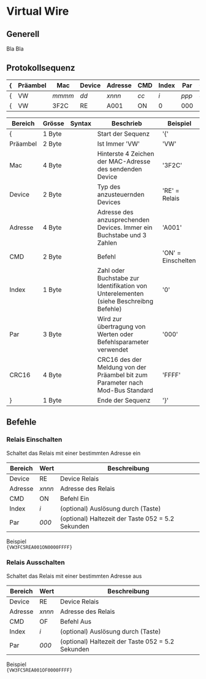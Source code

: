 # Virtual Wire

## Generell

Bla Bla

## Protokollsequenz

| {      | Präambel  | Mac      | Device | Adresse  | CMD    | Index  | Par     | CRC16    |     } |
| :----- | --------- | -------- | ------ | -------- | ------ | ------ | ------- | -------- | ----: |
| {      | VW        | _mmmm_   | _dd_   | _xnnn_   | _cc_   | _i_    | _ppp_   | _cccc_   |     } |
| {      | VW        | 3F2C     | RE     | A001     | ON     | 0      | 000     | FFFF     |     } |



| Bereich   |Grösse|Syntax| Beschrieb | Beispiel |
| --------- | ---- | ---- | --------- | -------- |
| {         |1 Byte|| Start der Sequenz| '{' |
| Präambel  |2 Byte|| Ist Immer 'VW'  | 'VW' |
| Mac       |4 Byte|| Hinterste 4 Zeichen der MAC-Adresse des sendenden Device | '3F2C' |
| Device    |2 Byte|| Typ des anzusteuernden Devices | 'RE' = Relais|
| Adresse   |4 Byte|| Adresse des anzusprechenden Devices. Immer ein Buchstabe und 3 Zahlen | 'A001' |
| CMD       |2 Byte|| Befehl  | 'ON' = Einschelten|
| Index     |1 Byte|| Zahl oder Buchstabe zur Identifikation von Unterelementen (siehe Beschreibng Befehle) | '0' |
| Par       |3 Byte|| Wird zur übertragung von Werten oder Befehlsparameter verwendet   |'000'|
| CRC16     |4 Byte|| CRC16 des der Meldung von der Präambel bit zum Parameter nach Mod-Bus Standard |'FFFF'|
| }         |1 Byte|| Ende der Sequenz| '}'|

## Befehle

### Relais Einschalten
Schaltet das Relais mit einer bestimmten Adresse ein  

| Bereich   | Wert   | Beschreibung |
| --------- | -----  | -- |
| Device    | RE     | Device Relais |
| Adresse   | _xnnn_ | Adresse des Relais|
| CMD       | ON     | Befehl Ein |
| Index     | _i_    | (optional) Auslösung durch (Taste) |
| Par       | _000_  | (optional) Haltezeit der Taste 052 = 5.2 Sekunden |

Beispiel<br>
`{VW3FC5REA001ON0000FFFF}`

### Relais Ausschalten
Schaltet das Relais mit einer bestimmten Adresse aus  

| Bereich   | Wert   | Beschreibung |
| --------- | -----  | -- |
| Device    | RE     | Device Relais |
| Adresse   | _xnnn_ | Adresse des Relais|
| CMD       | OF     | Befehl Aus |
| Index     | _i_    | (optional) Auslösung durch (Taste) |
| Par       | _000_  | (optional) Haltezeit der Taste 052 = 5.2 Sekunden |

Beispiel<br>
`{VW3FC5REA001OF0000FFFF}`

